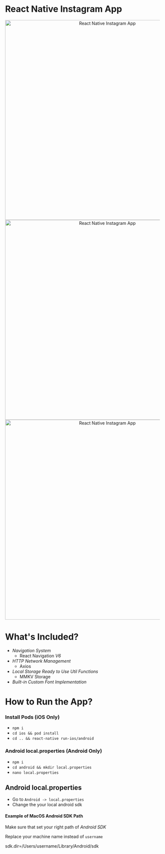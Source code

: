 # React Native Instagram App

<p align="center">
  <img alt="React Native Instagram App"
      src="assets/iPhone13.gif"  height="650" />
  <img alt="React Native Instagram App"
      src="assets/iPhone8.gif"  height="650" />
  <img alt="React Native Instagram App"
      src="assets/android.gif"  height="650" />
</p>

# What's Included?

- _Navigation System_
  - React Navigation _V6_
- _HTTP Network Management_
  - Axios
- _Local Storage Ready to Use Util Functions_
  - MMKV Storage
- _Built-in Custom Font Implementation_

# How to Run the App?

### Install Pods (iOS Only)

- `npm i`
- `cd ios && pod install`
- `cd .. && react-native run-ios/android`

### Android local.properties (Android Only)

- `npm i`
- `cd android && mkdir local.properties`
- `nano local.properties`

## Android local.properties

- Go to `Android -> local.properties`
- Change the your local android sdk

#### Example of MacOS Android SDK Path

Make sure that set your right path of _Android SDK_

Replace your machine name instead of `username`

sdk.dir=/Users/username/Library/Android/sdk
